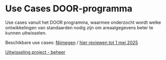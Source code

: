 # Use Cases DOOR-programma
Use cases vanuit het DOOR programma, waarmee onderzocht wordt welke ontwikkelingen van standaarden nodig zijn om areaalgegevens beter te kunnen uitwisselen.

Beschikbare use cases:
[Nijmegen](https://docs.crow.nl/use-cases-door/nijmegen/)  / [hier reviewen tot 1 mei 2025](https://docs.crow.nl/use-cases-door/consultationversions/CR-use-cases-door_nijmegen-20250226.html)

[Uitwisseling project - beheer](https://docs.crow.nl/use-cases-door/project-beheer)




